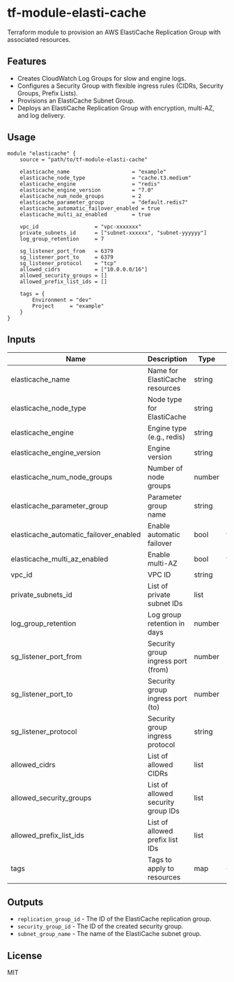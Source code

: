 # tf-module-elasti-cache

Terraform module to provision an AWS ElastiCache Replication Group with associated resources.

## Features

- Creates CloudWatch Log Groups for slow and engine logs.
- Configures a Security Group with flexible ingress rules (CIDRs, Security Groups, Prefix Lists).
- Provisions an ElastiCache Subnet Group.
- Deploys an ElastiCache Replication Group with encryption, multi-AZ, and log delivery.

## Usage

```hcl
module "elasticache" {
    source = "path/to/tf-module-elasti-cache"

    elasticache_name                    = "example"
    elasticache_node_type               = "cache.t3.medium"
    elasticache_engine                  = "redis"
    elasticache_engine_version          = "7.0"
    elasticache_num_node_groups         = 2
    elasticache_parameter_group         = "default.redis7"
    elasticache_automatic_failover_enabled = true
    elasticache_multi_az_enabled        = true

    vpc_id                  = "vpc-xxxxxxx"
    private_subnets_id      = ["subnet-xxxxxx", "subnet-yyyyyy"]
    log_group_retention     = 7

    sg_listener_port_from   = 6379
    sg_listener_port_to     = 6379
    sg_listener_protocol    = "tcp"
    allowed_cidrs           = ["10.0.0.0/16"]
    allowed_security_groups = []
    allowed_prefix_list_ids = []

    tags = {
        Environment = "dev"
        Project     = "example"
    }
}
```

## Inputs

| Name                          | Description                                  | Type     | Default | Required |
|-------------------------------|----------------------------------------------|----------|---------|----------|
| elasticache_name              | Name for ElastiCache resources               | string   | n/a     | yes      |
| elasticache_node_type         | Node type for ElastiCache                    | string   | n/a     | yes      |
| elasticache_engine            | Engine type (e.g., redis)                    | string   | n/a     | yes      |
| elasticache_engine_version    | Engine version                               | string   | n/a     | yes      |
| elasticache_num_node_groups   | Number of node groups                        | number   | n/a     | yes      |
| elasticache_parameter_group   | Parameter group name                         | string   | n/a     | yes      |
| elasticache_automatic_failover_enabled | Enable automatic failover           | bool     | true    | no       |
| elasticache_multi_az_enabled  | Enable multi-AZ                              | bool     | true    | no       |
| vpc_id                        | VPC ID                                       | string   | n/a     | yes      |
| private_subnets_id            | List of private subnet IDs                   | list     | n/a     | yes      |
| log_group_retention           | Log group retention in days                  | number   | 7       | no       |
| sg_listener_port_from         | Security group ingress port (from)           | number   | 6379    | no       |
| sg_listener_port_to           | Security group ingress port (to)             | number   | 6379    | no       |
| sg_listener_protocol          | Security group ingress protocol              | string   | "tcp"   | no       |
| allowed_cidrs                 | List of allowed CIDRs                        | list     | []      | no       |
| allowed_security_groups       | List of allowed security group IDs           | list     | []      | no       |
| allowed_prefix_list_ids       | List of allowed prefix list IDs              | list     | []      | no       |
| tags                          | Tags to apply to resources                   | map      | {}      | no       |

## Outputs

- `replication_group_id` - The ID of the ElastiCache replication group.
- `security_group_id` - The ID of the created security group.
- `subnet_group_name` - The name of the ElastiCache subnet group.

## License

MIT
